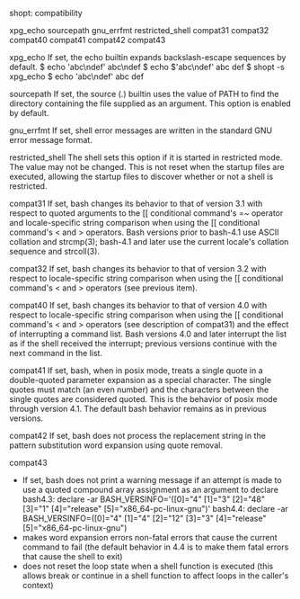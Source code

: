 shopt: compatibility

xpg_echo
sourcepath
gnu_errfmt
restricted_shell
compat31
compat32
compat40
compat41
compat42
compat43

xpg_echo
If set, the echo builtin expands backslash-escape sequences by default.
$ echo 'abc\ndef'
abc\ndef
$ echo $'abc\ndef'
abc
def
$ shopt -s xpg_echo
$ echo 'abc\ndef'
abc
def

sourcepath
If set, the source (.) builtin uses the value of PATH to find the directory containing 
the file supplied as an argument. This option is enabled by default.

gnu_errfmt
If set, shell error messages are written in the standard GNU error message format.

restricted_shell
The shell sets this option if it is started in restricted mode. The value may not be changed. 
This is not reset when the startup files are executed, allowing the startup files to discover whether or not a shell is restricted.


compat31
If set, bash changes its behavior to that of version 3.1 with respect to quoted arguments to 
the [[ conditional command's =~ operator and locale-specific string comparison when using 
the [[ conditional command's < and > operators. Bash versions prior to bash-4.1 use ASCII
collation and strcmp(3); bash-4.1 and later use the current locale's collation sequence and strcoll(3).

compat32
If set, bash changes its behavior to that of version 3.2 with respect to locale-specific 
string comparison when using the [[ conditional command's < and > operators (see previous item).

compat40
If set, bash changes its behavior to that of version 4.0 with respect to locale-specific string 
comparison when using the [[ conditional command's < and > operators (see description of compat31) 
and the effect of interrupting a command list. Bash versions 4.0 and later interrupt the list as if 
the shell received the interrupt; previous versions continue with the next command in the list.

compat41
If set, bash, when in posix mode, treats a single quote in a double-quoted parameter expansion as 
a special character. The single quotes must match (an even number) and the characters between the 
single quotes are considered quoted. This is the behavior of posix mode through version 4.1.  The 
default bash behavior remains as in previous versions.

compat42
If set, bash does not process the replacement string in the pattern substitution word expansion using quote removal.

compat43
- If set, bash does not print a warning message if an attempt is made to use a quoted compound array assignment as an argument to declare
  bash4.3: declare -ar BASH_VERSINFO='([0]="4" [1]="3" [2]="48" [3]="1" [4]="release" [5]="x86_64-pc-linux-gnu")'
  bash4.4: declare -ar BASH_VERSINFO=([0]="4" [1]="4" [2]="12" [3]="3" [4]="release" [5]="x86_64-pc-linux-gnu")
- makes word expansion errors non-fatal errors that cause the current command to fail 
  (the default behavior in 4.4 is to make them fatal errors that cause the shell to exit) 
- does not reset the loop state when a shell function is executed 
  (this allows break or continue in a shell function to affect loops in the caller's context)


